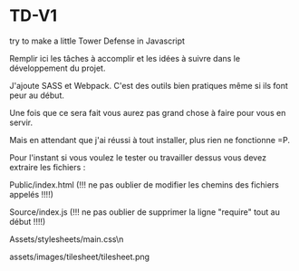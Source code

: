 ﻿# TD-V1
try to make a little Tower Defense in Javascript

Remplir ici les tâches à accomplir et les idées à suivre dans le développement du projet.




J'ajoute SASS et Webpack. C'est des outils bien pratiques même si ils font peur au début.

Une fois que ce sera fait vous aurez pas grand chose à faire pour vous en servir.

Mais en attendant que j'ai réussi à tout installer, plus rien ne fonctionne =P.



Pour l'instant si vous voulez le tester ou travailler dessus vous devez extraire les fichiers : 

  Public/index.html (!!! ne pas oublier de modifier les chemins des fichiers appelés !!!!)
  
  Source/index.js (!!! ne pas oublier de supprimer la ligne "require" tout au début !!!!)
  
  Assets/stylesheets/main.css\n
  
  assets/images/tilesheet/tilesheet.png
  
  
